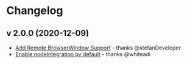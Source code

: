 # Changelog

## v 2.0.0 (2020-12-09)

* [Add Remote BrowserWindow Support](https://github.com/AndersonMamede/electron-progressbar/pull/12) - thanks @stefanDeveloper
* [Enable nodeIntegration by default](https://github.com/AndersonMamede/electron-progressbar/pull/14) - thanks @whiteadi
